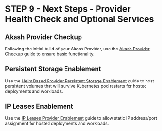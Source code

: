 # STEP 9 - Next Steps - Provider Health Check and Optional Services

## Akash Provider Checkup

Following the initial build of your Akash Provider, use the [Akash Provider Checkup](../../../providers/build-a-cloud-provider/akash-provider-checkup/) guide to ensure basic functionality.

## Persistent Storage Enablement

Use the [Helm Based Provider Persistent Storage Enablement](../../../providers/build-a-cloud-provider/helm-based-provider-persistent-storage-enablement/) guide to host persistent volumes that will survive Kubernetes pod restarts for hosted deployments and workloads.

## IP Leases Enablement

Use the [IP Leases Provider Enablement](../../../providers/build-a-cloud-provider/ip-leases-provider-enablement-optional-step/) guide to allow static IP address/port assignment for hosted deployments and workloads.

